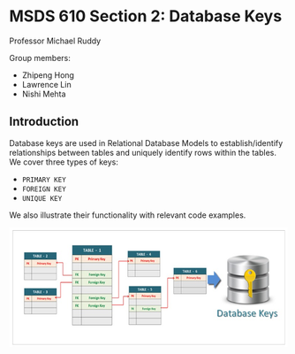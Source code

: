 # MSDS 610 Section 2: Database Keys
Professor Michael Ruddy

Group members:
- Zhipeng Hong
- Lawrence Lin
- Nishi Mehta

## Introduction
Database keys are used in Relational Database Models to establish/identify relationships between 
tables and uniquely identify rows within the tables. We cover three types of
keys:

- `PRIMARY KEY`
- `FOREIGN KEY`
- `UNIQUE KEY`

We also illustrate their functionality with relevant code examples.

![](ex.jpeg)



